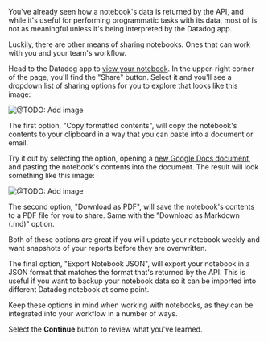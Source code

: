 You've already seen how a notebook's data is returned by the API, and while it's useful for performing programmatic tasks with its data, most of is not as meaningful unless it's being interpreted by the Datadog app.

Luckily, there are other means of sharing notebooks. Ones that can work with you and your team's workflow.

Head to the Datadog app to <a href="https://app.datadoghq.com/notebooks/list" target="_datadog">view your notebook</a>. In the upper-right corner of the page, you'll find the "Share" button. Select it and you'll see a dropdown list of sharing options for you to explore that looks like this image:

![@TODO: Add image]()

The first option, "Copy formatted contents", will copy the notebook's contents to your clipboard in a way that you can paste into a document or email. 

Try it out by selecting the option, opening a [new Google Docs document](https://docs.new), and pasting the notebook's contents into the document. The result will look something like this image:

![@TODO: Add image]()

The second option, "Download as PDF", will save the notebook's contents to a PDF file for you to share. Same with the "Download as Markdown (.md)" option.

Both of these options are great if you will update your notebook weekly and want snapshots of your reports before they are overwritten. 

The final option, "Export Notebook JSON", will export your notebook in a JSON format that matches the format that's returned by the API. This is useful if you want to backup your notebook data so it can be imported into different Datadog notebook at some point. 

Keep these options in mind when working with notebooks, as they can be integrated into your workflow in a number of ways.

Select the **Continue** button to review what you've learned.
